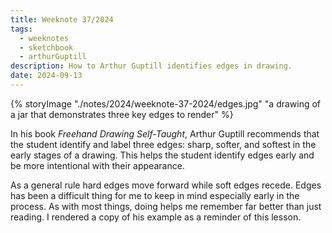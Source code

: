 ```yaml
---
title: Weeknote 37/2024
tags:
  - weeknotes
  - sketchbook
  - arthurGuptill
description: How to Arthur Guptill identifies edges in drawing.
date: 2024-09-13
---
```

{% storyImage "./notes/2024/weeknote-37-2024/edges.jpg" "a drawing of a jar that demonstrates three key edges to render" %}

In his book _Freehand Drawing Self-Taught_, Arthur Guptill recommends that the student identify and label three edges: sharp, softer, and softest in the early stages of a drawing. This helps the student identify edges early and be more intentional with their appearance. 

 As a general rule hard edges move forward while soft edges recede. Edges has been a difficult thing for me to keep in mind especially early in the process. As with most things, doing helps me remember far better than just reading. I rendered a copy of his example as a reminder of this lesson.